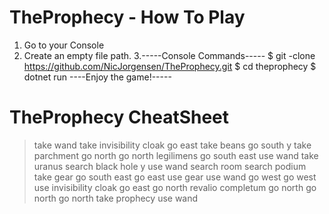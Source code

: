 # TheProphecy - How To Play
1. Go to your Console
2. Create an empty file path. 
3.-----Console Commands-----
$ git -clone https://github.com/NicJorgensen/TheProphecy.git 
$ cd theprophecy
$ dotnet run
----Enjoy the game!-----

# TheProphecy CheatSheet

>take wand
>take invisibility cloak
>go east
>take beans
>go south
>y
>take parchment
>go north
>go north
>legilimens
>go south east
>use wand
>take uranus
>search black hole
>y
>use wand
>search room
>search podium
>take gear
>go south east
>go east
>use gear
>use wand
>go west
>go west
>use invisibility cloak
>go east
>go north
>revalio completum
>go north
>go north
>go north
>take prophecy
>use wand

